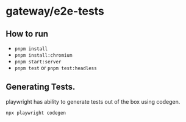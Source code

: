 # gateway/e2e-tests

## How to run

- `pnpm install`
- `pnpm install:chromium`
- `pnpm start:server`
- `pnpm test` or `pnpm test:headless`


## Generating Tests.
 playwright has ability to generate tests out of the box using codegen.
 
```ssh
npx playwright codegen
```
